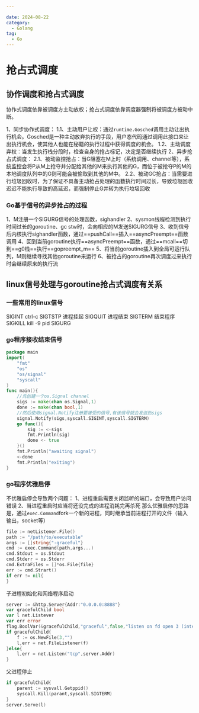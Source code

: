```yaml
---
 
date: 2024-08-22
category:
  - Golang
tag:
  - Go
---
```

# 抢占式调度
## 协作调度和抢占式调度
协作式调度依靠被调度方主动放权；抢占式调度依靠调度器强制将被调度方被动中断。

1、同步协作式调度：
    1.1、主动用户让权：通过`runtime.Gosched`调用主动让出执行机会。Gosched是一种主动放弃执行的手段，用户态代码通过调用此接口来让出执行机会，使其他人也能在秘籍的执行过程中获得调度的机会。
    1.2、主动调度弃权：当发生执行栈分段时，检查自身的抢占标记，决定是否继续执行
2、异步抢占式调度：
    2.1、被动监控抢占：当G阻塞在M上时（系统调用、channel等），系统监控会将P从M上抢夺并分配给其他的M来执行其他的G，而位于被抢夺P的M的本地调度队列中的G则可能会被偷取到其他的M中。
    2.2、被动GC抢占：当需要进行垃圾回收时，为了保证不具备主动抢占处理的函数执行时间过长，导致垃圾回收迟迟不能执行导致的高延迟，而强制停止G并转为执行垃圾回收

### Go基于信号的异步抢占的过程

1、M注册一个SIGURG信号的处理函数，sighandler
2、sysmon线程检测到执行时间过长的goroutine、gc stw时，会向相应的M发送SIGURG信号
3、收到信号后内核执行sighandler函数，通过==pushCall==插入==asyncPreempt==函数调用
4、回到当前goroutine执行==asyncPreempt==函数，通过==mcall==切到==g0栈==执行==gopreempt_m==
5、将当前goroutine插入到全局可运行队列，M则继续寻找其他goroutine来运行
6、被抢占的goroutine再次调度过来执行时会继续原来的执行流


## linux信号处理与goroutine抢占式调度有关系

### 一些常用的linux信号
SIGINT  ctrl-c
SIGTSTP 进程挂起
SIGQUIT 进程结束
SIGTERM 结束程序
SIGKILL kill -9 pid
SIGURG  

### go程序接收结束信号
```go
package main
import(
    "fmt"
    "os"
    "os/signal"
    "syscall"
)
func main(){
    //先创建一个os.Signal channel
    sigs := make(chan os.Signal,1)
    done := make(chan bool,1)
    //然后使用signal.Notify注册要接受的信号,有该信号就会发送到sigs
    signal.Notify(sigs,syscall.SIGINT,syscall.SIGTERM)
    go func(){
        sig := <-sigs
        fmt.Println(sig)
        done <- true
    }()
    fmt.Println("awaiting signal")
    <-done
    fmt.Println("exiting")
}
```

### go程序优雅启停
不优雅启停会导致两个问题：
1、进程重启需要关闭监听的端口，会导致用户访问错误
2、当进程重启时应当将还没完成的进程消耗完再杀死
那么优雅启停的思路是，通过`exec.Command`fork一个新的进程，同时继承当前进程打开的文件（输入输出，socket等）
```go
file := netListener.File()
path := "/path/to/executable"
args := []string{"-graceful"}
cmd := exec.Command(path,args...)
cmd.Stdout = os.Stdout
cmd.Stderr = os.Stderr
cmd.ExtraFiles = []*os.File{file}
err := cmd.Strart()
if err != nil{
}
```
子进程初始化和网络程序启动
```go
server := &http.Server{Addr:"0.0.0.0:8888"}
var gracefulChild bool
var l net.Listever
var err error
flag.BoolVar(&gracefulChild,"graceful",false,"listen on fd open 3 (internal use only)")
if gracefulChild{
    f := os.NewFile(3,"")
    l,err = net.FileListener(f)
}else{
    l,err = net.Listen("tcp",server.Addr)
}
```
父进程停止
```go
if gracefulChild{
    parent := sysvall.Getppid()
    syscall.Kill(parant,syscall.SIGTERM)
}
server.Serve(l)
```